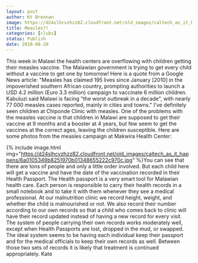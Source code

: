 ```yaml
---
layout: post
author: Kt Brennan
image: https://d24slhcvzhzz82.cloudfront.net/old_images/caltech_as_it_happens/6a0105349b8251970b0133f331944e970b.jpg
title: Measles?!
categories: [clubs]
status: Publish
date: 2010-08-20
---
```


This week in Malawi the health centers are overflowing with children getting their measles vaccine. The Malawian government is trying to get every child without a vaccine to get one by tomorrow! Here is a quote from a Google News article: 
"Measles has claimed 195 lives since January [2010] in the impoverished southern African country, prompting authorities to launch a USD 4.2 million (Euro 3.3 million) campaign to vaccinate 6 million children. 
Kabuluzi said Malawi is facing "the worst outbreak in a decade", with
nearly 77 000 measles cases reported, mainly in cities and towns."
I've definitely seen children at Chiponde Clinic with measles. 
One of the problems with the measles vaccine is that children in Malawi are supposed to get their vaccine at 9 months and a booster at 4 years, but few seem to get the vaccines at the correct ages, leaving the children susceptible. 
Here are some photos from the measles campaign at Makwira Health Center:


{% include image.html img="https://d24slhcvzhzz82.cloudfront.net/old_images/caltech_as_it_happens/6a0105349b8251970b01348655222c970c.jpg" %}You can see that there are tons of people and only a little order
involved. But each child here will get a vaccine and have the date of
the vaccination recorded in their Health Passport. The Health passport
is a very smart tool for Malawian health care. Each person is
responsible to carry their health records in a small notebook and to
take it with them whenever they see a medical professional. At our
malnutrition clinic we record height, weight, and whether the child is
malnourished or not. We also record their number according to our own
records so that a child who comes back to clinic will have their record
updated instead of having a new record for every visit. The system of
people carrying their own records works moderately well, except when
Health Passports are lost, dropped in the mud, or swapped. The ideal
system seems to be having each individual keep their passport and for
the medical officials to keep their own records as well. Between those
two sets of records it is likely that treatment is continued
appropriately. 
Kate 

